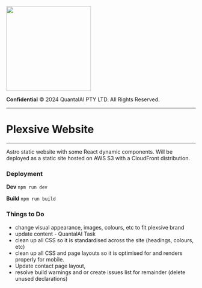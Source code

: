 <img src="https://s3.ap-southeast-2.amazonaws.com/quantal.ai/quantalAI_logo_dev.png" width=225>

**Confidential** © 2024 QuantalAI PTY LTD. All Rights Reserved.

---

# Plexsive Website
---
Astro static website with some React dynamic components. Will be deployed as a static site hosted on AWS S3 with a CloudFront distribution.


### Deployment
**Dev**
`npm run dev`

**Build**
`npm run build`

### Things to Do
- change visual appearance, images, colours, etc to fit plexsive brand
- update content - QuantalAI Task
- clean up all CSS so it is standardised across the site (headings, colours, etc)
- clean up all CSS and page layouts so it is optimised for and renders properly for mobile.
- Update contact page layout, 
- resolve build warnings and or create issues list for remainder (delete unused declarations)

